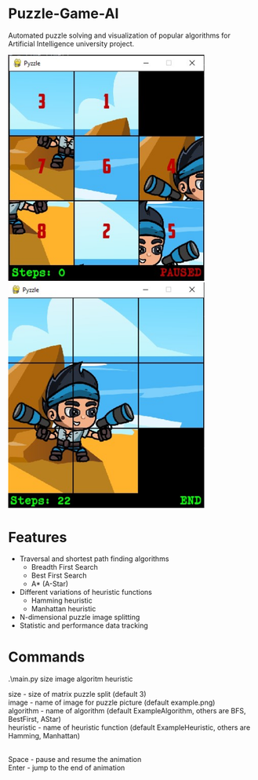 # Puzzle-Game-AI
Automated puzzle solving and visualization of popular algorithms for Artificial Intelligence university project.
<br>
<p float="left">
  <img src="/img/preview/s1.jpg" width="400" />
  <img src="/img/preview/s2.jpg" width="400" />
</p>

# Features
- Traversal and shortest path finding algorithms
  - Breadth First Search
  - Best First Search
  - A* (A-Star)
- Different variations of heuristic functions
  - Hamming heuristic
  - Manhattan heuristic
- N-dimensional puzzle image splitting
- Statistic and performance data tracking

# Commands

.\main.py size image algoritm heuristic

size -  size of matrix puzzle split (default 3)
<br>
image - name of image for puzzle picture (default example.png)
<br>
algorithm - name of algorithm (default ExampleAlgorithm, others are BFS, BestFirst, AStar)
<br>
heuristic - name of heuristic function (default ExampleHeuristic, others are Hamming, Manhattan)

<br>
Space - pause and resume the animation
<br>
Enter - jump to the end of animation

